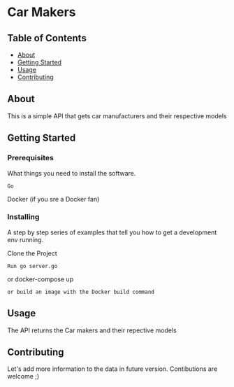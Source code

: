 # Car Makers

## Table of Contents

- [About](#about)
- [Getting Started](#getting_started)
- [Usage](#usage)
- [Contributing](#contributing)

## About <a name = "about"></a>

This is a simple API that gets car manufacturers and their respective models

## Getting Started <a name = "getting_started"></a>

### Prerequisites

What things you need to install the software.

```
Go
```
Docker (if you sre a Docker fan)

### Installing

A step by step series of examples that tell you how to get a development env running.

Clone the Project
```
Run go server.go
```
or docker-compose up
```
or build an image with the Docker build command
```

## Usage <a name = "usage"></a>

The API returns the Car makers and their repective models

## Contributing <a name = "contributing"></a>
Let's add more information to the data in future version. Contibutions are welcome ;)
